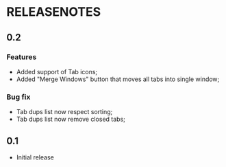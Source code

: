 # RELEASENOTES

## 0.2

### Features

- Added support of Tab icons;
- Added "Merge Windows" button that moves all tabs into single window;

### Bug fix

- Tab dups list now respect sorting;
- Tab dups list now remove closed tabs;

## 0.1

- Initial release

